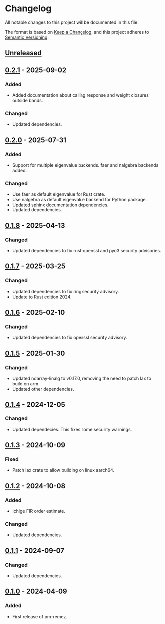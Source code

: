 # Changelog

All notable changes to this project will be documented in this file.

The format is based on [Keep a Changelog](https://keepachangelog.com/en/1.1.0/),
and this project adheres to [Semantic Versioning](https://semver.org/spec/v2.0.0.html).

## [Unreleased]

## [0.2.1] - 2025-09-02

### Added

- Added documentation about calling response and weight closures outside bands.

### Changed

- Updated dependencies.

## [0.2.0] - 2025-07-31

### Added

- Support for multiple eigenvalue backends. faer and nalgebra backends added.

### Changed

- Use faer as default eigenvalue for Rust crate.
- Use nalgebra as default eigenvalue backend for Python package.
- Updated sphinx documentation dependencies.
- Updated dependencies.

## [0.1.8] - 2025-04-13

### Changed

- Updated dependencies to fix rust-openssl and pyo3 security advisories.

## [0.1.7] - 2025-03-25

### Changed

- Updated dependencies to fix ring security advisory.
- Update to Rust edition 2024.

## [0.1.6] - 2025-02-10

### Changed

- Updated dependencies to fix openssl security advisory.

## [0.1.5] - 2025-01-30

### Changed

- Updated ndarray-linalg to v0.17.0, removing the need to patch lax to build on arm
- Updated other dependencies.

## [0.1.4] - 2024-12-05

### Changed

- Updated dependecies. This fixes some security warnings.

## [0.1.3] - 2024-10-09

### Fixed

- Patch lax crate to allow building on linux aarch64.

## [0.1.2] - 2024-10-08

### Added

- Ichige FIR order estimate.

### Changed

- Updated dependencies.

## [0.1.1] - 2024-09-07

### Changed

- Updated dependencies.

## [0.1.0] - 2024-04-09

### Added

- First release of pm-remez.

[unreleased]: https://github.com/maia-sdr/pm-remez/compare/v0.2.1...HEAD
[0.2.1]: https://github.com/maia-sdr/pm-remez/compare/v0.2.0...v0.2.1
[0.2.0]: https://github.com/maia-sdr/pm-remez/compare/v0.1.8...v0.2.0
[0.1.8]: https://github.com/maia-sdr/pm-remez/compare/v0.1.7...v0.1.8
[0.1.7]: https://github.com/maia-sdr/pm-remez/compare/v0.1.6...v0.1.7
[0.1.6]: https://github.com/maia-sdr/pm-remez/compare/v0.1.5...v0.1.6
[0.1.5]: https://github.com/maia-sdr/pm-remez/compare/v0.1.4...v0.1.5
[0.1.4]: https://github.com/maia-sdr/pm-remez/compare/v0.1.3...v0.1.4
[0.1.3]: https://github.com/maia-sdr/pm-remez/compare/v0.1.2...v0.1.3
[0.1.2]: https://github.com/maia-sdr/pm-remez/compare/v0.1.1...v0.1.2
[0.1.1]: https://github.com/maia-sdr/pm-remez/compare/v0.1.0...v0.1.1
[0.1.0]: https://github.com/maia-sdr/pm-remez/releases/tag/v0.1.0

